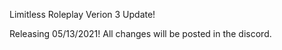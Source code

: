 Limitless Roleplay Verion 3 Update! 

Releasing 05/13/2021! All changes will be posted in the discord. 


